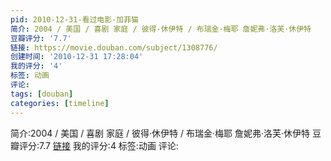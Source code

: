 ```yaml
---
pid: 2010-12-31-看过电影-加菲猫
简介: 2004 / 美国 / 喜剧 家庭 / 彼得·休伊特 / 布瑞金·梅耶 詹妮弗·洛芙·休伊特
豆瓣评分: '7.7'
链接: https://movie.douban.com/subject/1308776/
创建时间: '2010-12-31 17:28:04'
我的评分: '4'
标签: 动画
评论:
tags: [douban]
categories: [timeline]
---
```

简介:2004 / 美国 / 喜剧 家庭 / 彼得·休伊特 / 布瑞金·梅耶 詹妮弗·洛芙·休伊特
豆瓣评分:7.7
[链接](https://movie.douban.com/subject/1308776/)
我的评分:4
标签:动画
评论:
